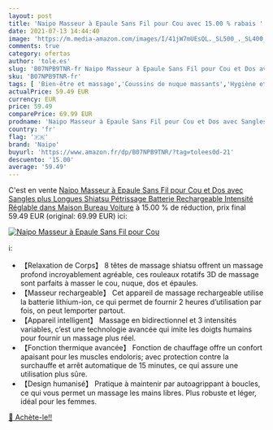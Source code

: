 ```yaml
---
layout: post
title: 'Naipo Masseur à Epaule Sans Fil pour Cou avec 15.00 % rabais '
date: 2021-07-13 14:44:40
image: 'https://m.media-amazon.com/images/I/41jW7mUEsQL._SL500_._SL400_.jpg'
comments: true
category: ofertas
author: 'tole.es'
slug: 'B07NPB9TNR-fr Naipo Masseur à Epaule Sans Fil pour Cou et Dos avec...'
sku: 'B07NPB9TNR-fr'
tags: [ 'Bien-être et massage','Coussins de nuque massants','Hygiène et Santé','Massage et relaxation','Masseurs électriques','naipo', ]
actualPrice: 59.49 EUR
currency: EUR
price: 59.49
comparePrice: 69.99 EUR
prodname: 'Naipo Masseur à Epaule Sans Fil pour Cou et Dos avec Sangles plus Longues  Shiatsu Pétrissage  Batterie Rechargeable  Intensité Réglable dans Maison Bureau Voiture'
country: 'fr'
flag: '🇫🇷'
brand: 'Naipo'
buyurl: 'https://www.amazon.fr/dp/B07NPB9TNR/?tag=tolees0d-21'
descuento: '15.00'
average: '59.49'
---
```


C'est en vente [Naipo Masseur à Epaule Sans Fil pour Cou et Dos avec Sangles plus Longues  Shiatsu Pétrissage  Batterie Rechargeable  Intensité Réglable dans Maison Bureau Voiture](https://www.amazon.fr/dp/B07NPB9TNR/?tag=tolees0d-21)  à  15.00 % de réduction, prix final  59.49 EUR (original: 69.99 EUR) ici:

[![Naipo Masseur à Epaule Sans Fil pour Cou](https://m.media-amazon.com/images/I/41jW7mUEsQL._SL500_._SL400_.jpg)](https://www.amazon.fr/dp/B07NPB9TNR/?tag=tolees0d-21)

ℹ️:

- 【Relaxation de Corps】 8 têtes de massage shiatsu offrent un massage profond incroyablement agréable, ces rouleaux rotatifs 3D de massage sont parfaits à masser le cou, nuque, dos et épaules.
- 【Masseur rechargeable】 Cet appareil de massage rechargeable utilise la batterie lithium-ion, ce qui permet de fournir 2 heures d’utilisation par fois, on peut lemporter partout.
- 【Appareil intelligent】 Massage en bidirectionnel et 3 intensités variables, c’est une technologie avancée qui imite les doigts humains pour fournir un massage plus réel.
- 【Fonction thermique avancée】 Fonction de chauffage offre un confort apaisant pour les muscles endoloris; avec protection contre la surchauffe et arrêt automatique de 15 minutes, ce qui assure une utilisation plus sûre.
- 【Design humanisé】 Pratique à maintenir par autoagrippant à boucles, ce qui vous permet un massage les mains libres. Plus robuste et léger, idéal pour les femmes.

[🛒 Achète-le!!](https://www.amazon.fr/dp/B07NPB9TNR/?tag=tolees0d-21)
